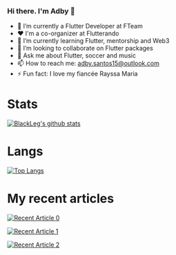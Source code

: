 ### Hi there. I'm Adby 👋

- 🔭 I’m currently a Flutter Developer at FTeam
- ❤ I'm a co-organizer at Flutterando
- 🌱 I’m currently learning Flutter, mentorship and Web3
- 👯 I’m looking to collaborate on Flutter packages
- 💬 Ask me about Flutter, soccer and music
- 📫 How to reach me: adby.santos15@outlook.com
- ⚡ Fun fact: I love my fiancée Rayssa Maria

# Stats

[![BlackLeg's github stats](https://github-readme-stats.vercel.app/api?username=BlackLeg15&count_private=true&show_icons=true&theme=radical&hide_rank=false)](https://github.com/anuraghazra/github-readme-stats)

# Langs

[![Top Langs](https://github-readme-stats.vercel.app/api/top-langs/?username=BlackLeg15)](https://github.com/anuraghazra/github-readme-stats)

# My recent articles

<a target="_blank" href="https://github-readme-medium-recent-article.vercel.app/medium/@blackleg15/0"><img src="https://github-readme-medium-recent-article.vercel.app/medium/@blackleg15/0" alt="Recent Article 0">
  
<a target="_blank" href="https://github-readme-medium-recent-article.vercel.app/medium/@blackleg15/1"><img src="https://github-readme-medium-recent-article.vercel.app/medium/@blackleg15/1" alt="Recent Article 1">
  
<a target="_blank" href="https://github-readme-medium-recent-article.vercel.app/medium/@blackleg15/2"><img src="https://github-readme-medium-recent-article.vercel.app/medium/@blackleg15/2" alt="Recent Article 2">
